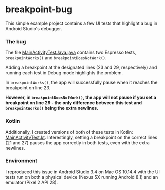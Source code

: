 # breakpoint-bug

This simple example project contains a few UI tests that highlight a bug in Android Studio's debugger.

### The bug

The file [MainActivityTestJava.java](app/src/androidTest/java/com/mpeng3/breakpointbug/MainActivityTestJava.java) contains two Espresso tests, `breakpointWorks()` and `breakpointDoesNotWork()`.

Adding a breakpoint at the designated lines (23 and 29, respectively) and running each test in Debug mode highlights the problem.

In `breakpointWorks()`, the app will successfully pause when it reaches the breakpoint on line 23.

**However, in `breakpointDoesNotWork()`, the app will not pause if you set a breakpoint on line 29 - the only difference between this test and `breakpointWorks()` being the extra newlines.**

### Kotlin
Additionally, I created versions of both of these tests in Kotlin: [MainActivityTest.kt](app/src/androidTest/java/com/mpeng3/breakpointbug/MainActivityTest.kt).  Interestingly, setting a breakpoint on the correct lines (21 and 27) pauses the app correctly in both tests, even with the extra newlines.

### Environment
I reproduced this issue in Android Studio 3.4 on Mac OS 10.14.4 with the UI tests run on both a physical device (Nexus 5X running Android 8.1) and an emulator (Pixel 2 API 28).
